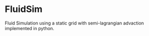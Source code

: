 # FluidSim

Fluid Simulation using a static grid with semi-lagrangian advaction implemented in python.
